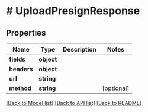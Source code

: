 # # UploadPresignResponse

## Properties

Name | Type | Description | Notes
------------ | ------------- | ------------- | -------------
**fields** | **object** |  |
**headers** | **object** |  |
**url** | **string** |  |
**method** | **string** |  | [optional]

[[Back to Model list]](../../README.md#models) [[Back to API list]](../../README.md#endpoints) [[Back to README]](../../README.md)
